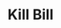 ---
includes:
  - payment-transaction
  
current_page: payment-transaction

menu_items:
  - index
  - tenant
  - catalog
  - account
  - payment-method
  - subscription
  - bundle
  - invoice
  - credit
  - payment
  - payment-transaction
  - invoice-payment
  - usage
  - custom-field
  - tag
  - tag-definition
  - admin

title: Kill Bill

language_tabs:
   - shell
   - java
   - ruby
   - python
   - javascript
   - php

toc_footers:
  - <a href="mailto:support@killbill.io">Report a doc problem </a>

search: true

code_clipboard: true

---